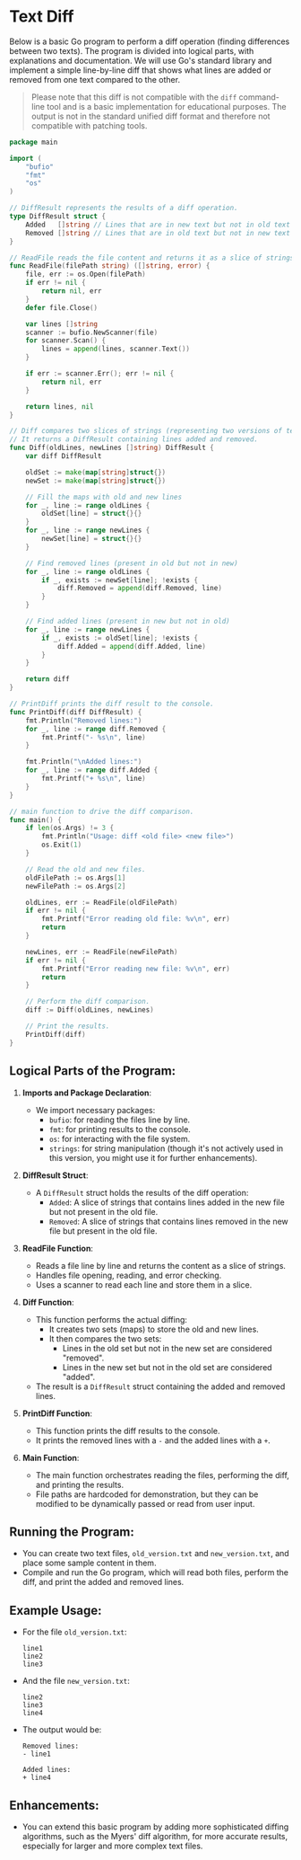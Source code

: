 # Text Diff

Below is a basic Go program to perform a diff operation (finding differences between two texts).
The program is divided into logical parts, with explanations and documentation.
We will use Go's standard library and implement a simple line-by-line diff that shows what lines are added or removed
from one text compared to the other.

> Please note that this diff is not compatible with the `diff` command-line tool and is a basic implementation for
> educational purposes. The output is not in the standard unified diff format and therefore not compatible with patching
> tools.

```go
package main

import (
	"bufio"
	"fmt"
	"os"
)

// DiffResult represents the results of a diff operation.
type DiffResult struct {
	Added   []string // Lines that are in new text but not in old text
	Removed []string // Lines that are in old text but not in new text
}

// ReadFile reads the file content and returns it as a slice of strings (lines).
func ReadFile(filePath string) ([]string, error) {
	file, err := os.Open(filePath)
	if err != nil {
		return nil, err
	}
	defer file.Close()

	var lines []string
	scanner := bufio.NewScanner(file)
	for scanner.Scan() {
		lines = append(lines, scanner.Text())
	}

	if err := scanner.Err(); err != nil {
		return nil, err
	}

	return lines, nil
}

// Diff compares two slices of strings (representing two versions of text).
// It returns a DiffResult containing lines added and removed.
func Diff(oldLines, newLines []string) DiffResult {
	var diff DiffResult

	oldSet := make(map[string]struct{})
	newSet := make(map[string]struct{})

	// Fill the maps with old and new lines
	for _, line := range oldLines {
		oldSet[line] = struct{}{}
	}
	for _, line := range newLines {
		newSet[line] = struct{}{}
	}

	// Find removed lines (present in old but not in new)
	for _, line := range oldLines {
		if _, exists := newSet[line]; !exists {
			diff.Removed = append(diff.Removed, line)
		}
	}

	// Find added lines (present in new but not in old)
	for _, line := range newLines {
		if _, exists := oldSet[line]; !exists {
			diff.Added = append(diff.Added, line)
		}
	}

	return diff
}

// PrintDiff prints the diff result to the console.
func PrintDiff(diff DiffResult) {
	fmt.Println("Removed lines:")
	for _, line := range diff.Removed {
		fmt.Printf("- %s\n", line)
	}

	fmt.Println("\nAdded lines:")
	for _, line := range diff.Added {
		fmt.Printf("+ %s\n", line)
	}
}

// main function to drive the diff comparison.
func main() {
	if len(os.Args) != 3 {
		fmt.Println("Usage: diff <old file> <new file>")
		os.Exit(1)
	}

	// Read the old and new files.
	oldFilePath := os.Args[1]
	newFilePath := os.Args[2]

	oldLines, err := ReadFile(oldFilePath)
	if err != nil {
		fmt.Printf("Error reading old file: %v\n", err)
		return
	}

	newLines, err := ReadFile(newFilePath)
	if err != nil {
		fmt.Printf("Error reading new file: %v\n", err)
		return
	}

	// Perform the diff comparison.
	diff := Diff(oldLines, newLines)

	// Print the results.
	PrintDiff(diff)
}

```

## Logical Parts of the Program:

1. **Imports and Package Declaration**:
    - We import necessary packages:
        - `bufio`: for reading the files line by line.
        - `fmt`: for printing results to the console.
        - `os`: for interacting with the file system.
        - `strings`: for string manipulation (though it's not actively used in this version, you might use it for further enhancements).

2. **DiffResult Struct**:
    - A `DiffResult` struct holds the results of the diff operation:
        - `Added`: A slice of strings that contains lines added in the new file but not present in the old file.
        - `Removed`: A slice of strings that contains lines removed in the new file but present in the old file.

3. **ReadFile Function**:
    - Reads a file line by line and returns the content as a slice of strings.
    - Handles file opening, reading, and error checking.
    - Uses a scanner to read each line and store them in a slice.

4. **Diff Function**:
    - This function performs the actual diffing:
        - It creates two sets (maps) to store the old and new lines.
        - It then compares the two sets:
            - Lines in the old set but not in the new set are considered "removed".
            - Lines in the new set but not in the old set are considered "added".
    - The result is a `DiffResult` struct containing the added and removed lines.

5. **PrintDiff Function**:
    - This function prints the diff results to the console.
    - It prints the removed lines with a `-` and the added lines with a `+`.

6. **Main Function**:
    - The main function orchestrates reading the files, performing the diff, and printing the results.
    - File paths are hardcoded for demonstration, but they can be modified to be dynamically passed or read from user input.

## Running the Program:
- You can create two text files, `old_version.txt` and `new_version.txt`, and place some sample content in them.
- Compile and run the Go program, which will read both files, perform the diff, and print the added and removed lines.

## Example Usage:
- For the file `old_version.txt`:
  ```
  line1
  line2
  line3
  ```

- And the file `new_version.txt`:
  ```
  line2
  line3
  line4
  ```

- The output would be:
  ```
  Removed lines:
  - line1

  Added lines:
  + line4
  ```

## Enhancements:
- You can extend this basic program by adding more sophisticated diffing algorithms, such as the Myers' diff algorithm, for more accurate results, especially for larger and more complex text files.